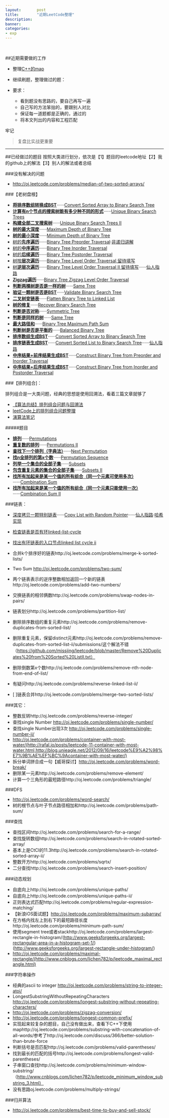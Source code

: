 ```yaml
---
layout:       post
title:        "近期LeetCode整理"
description: 
banner: 
categories: 
- exp
---
```


<br />


##近期需要做的工作
* 整理[C++的map](http://blog.csdn.net/wallwind/article/details/6876892)
- 继续刷题，整理做过的题：

- 要求：
	- 看到题没有思路的，要自己再写一遍
	- 自己写的方法笨拙的，要跟别人对比
	- 保证每一道题都是正确的，通过的
	- 将本文列出的内容和工程匹配


牢记
> 复盘比实战更重要

 
---


##已经做过的题目
按照大类进行划分，依次是【1】题目的leetcode地址【2】我的github上的解法【3】别人的解法或者总结

###没有解决的问题

- http://oj.leetcode.com/problems/median-of-two-sorted-arrays/

###【老树盘根】
- [**将排序数组转换成BST**](http://oj.leetcode.com/problems/convert-sorted-array-to-binary-search-tree/)······[Convert Sorted Array to Binary Search Tree](https://github.com/buptjz/AlgoPrac/blob/master/LeetCode/Tree/ConvertSortedArraytoBinarySearchTree.cpp)
- [**计算有n个节点的搜索树能有多少种不同的形式**](http://oj.leetcode.com/problems/unique-binary-search-trees/submissions/)······[Unique Binary Search Trees](https://github.com/buptjz/AlgoPrac/blob/master/LeetCode/Tree/UniqueBinarySearchTrees.cpp)
- [**构建全部二叉搜索树**](http://oj.leetcode.com/problems/unique-binary-search-trees-ii/)······[Unique Binary Search Trees II](https://github.com/buptjz/AlgoPrac/blob/master/LeetCode/Tree/UniqueBinarySearchTreesII.cpp)
- [**树的最大深度**](http://oj.leetcode.com/problems/maximum-depth-of-binary-tree/)······[Maximum Depth of Binary Tree](https://github.com/buptjz/AlgoPrac/blob/master/LeetCode/Tree/MaximumDepthofBinaryTree.cpp)
- [**树的最小深度**](http://oj.leetcode.com/problems/minimum-depth-of-binary-tree/)······[Minimum Depth of Binary Tree](https://github.com/buptjz/AlgoPrac/blob/master/LeetCode/Tree/MinimumDepthofBinaryTree.cpp)
- [树的**先序遍历**](http://oj.leetcode.com/problems/binary-tree-preorder-traversal/)······[Binary Tree Preorder Traversal](https://github.com/buptjz/AlgoPrac/blob/master/LeetCode/Tree/BinaryTreePreorderTraversal.cpp)·[非递归讲解](http://www.gocalf.com/blog/traversing-binary-tree.html)
- [树的**中序遍历**](http://oj.leetcode.com/problems/binary-tree-inorder-traversal/)······[Binary Tree Inorder Traversal](https://github.com/buptjz/AlgoPrac/blob/master/LeetCode/Tree/BinaryTreeInorderTraversal.cpp)
- [树的**后续遍历**](http://oj.leetcode.com/problems/binary-tree-postorder-traversal/)······[Binary Tree Postorder Traversal](https://github.com/buptjz/AlgoPrac/blob/master/LeetCode/Tree/BinaryTreePostorderTraversal.cpp)
- [树按**层次遍历**](http://oj.leetcode.com/problems/binary-tree-level-order-traversal/)······[Binary Tree Level Order Traversal,留待填写](https://github.com/buptjz/AlgoPrac/blob/master/LeetCode/Tree/BinaryTreeInorderTraversal.cpp)
- [树**逆层次遍历**](http://oj.leetcode.com/problems/binary-tree-level-order-traversal-ii/)······[Binary Tree Level Order Traversal II 留待填写](https://github.com/buptjz/AlgoPrac/blob/master/LeetCode/Tree/BinaryTreeLevelOrderTraversalII.cpp)······[仙人指路](http://yucoding.blogspot.com/2012/12/leetcode-question-13-binary-tree-level.html)
- [**Zigzag遍历**](http://oj.leetcode.com/problems/binary-tree-zigzag-level-order-traversal/)······[Binary Tree Zigzag Level Order Traversal](https://github.com/buptjz/AlgoPrac/blob/master/LeetCode/Tree/BinaryTreeZigzagLevelOrderTraversal.cpp)
- [**判断两棵树是否是一样的树**](http://oj.leetcode.com/problems/same-tree/)······[Same Tree
](https://github.com/buptjz/AlgoPrac/blob/master/LeetCode/Tree/SameTree.cpp)
- [**验证一颗树是否是BST**](http://oj.leetcode.com/problems/validate-binary-search-tree/)······[Validate Binary Search Tree](https://github.com/buptjz/AlgoPrac/blob/master/LeetCode/Tree/ValidateBinarySearchTree.cpp)
- [**二叉树变链表**](http://oj.leetcode.com/problems/flatten-binary-tree-to-linked-list/)······[Flatten Binary Tree to Linked List](https://github.com/buptjz/AlgoPrac/blob/master/LeetCode/Tree/FlattenBinaryTreetoLinkedList.cpp)
- [**树的修复**](http://oj.leetcode.com/problems/recover-binary-search-tree/)······[Recover Binary Search Tree](https://github.com/buptjz/AlgoPrac/blob/master/LeetCode/Tree/RecoverBinarySearchTree.cpp)
- [**判断是否对称**](http://oj.leetcode.com/problems/symmetric-tree/)······[Symmetric Tree
](https://github.com/buptjz/AlgoPrac/blob/master/LeetCode/Tree/SymmetricTree.cpp)
- [**判断是同样的树**](http://oj.leetcode.com/problems/same-tree/)······[Same Tree](https://github.com/buptjz/AlgoPrac/blob/master/LeetCode/Tree/SameTree.cpp)
- [**最大路径和**](http://oj.leetcode.com/problems/binary-tree-maximum-path-sum/)······[Binary Tree Maximum Path Sum](https://github.com/buptjz/AlgoPrac/blob/master/LeetCode/Tree/BinaryTreeMaximumPathSum.cpp)
- [**判断树是否是平衡的**](http://oj.leetcode.com/problems/balanced-binary-tree/)······[Balanced Binary Tree](https://github.com/buptjz/AlgoPrac/blob/master/LeetCode/Tree/BalancedBinaryTree.cpp)
- [**排序数组生成BST**](http://oj.leetcode.com/problems/convert-sorted-array-to-binary-search-tree/)······[Convert Sorted Array to Binary Search Tree](https://github.com/buptjz/AlgoPrac/blob/master/LeetCode/Tree/ConvertSortedArraytoBinarySearchTree.cpp)
- [**排序链表生成BST**](http://oj.leetcode.com/problems/convert-sorted-list-to-binary-search-tree/)······[Convert Sorted List to Binary Search Tree](https://github.com/buptjz/AlgoPrac/blob/master/LeetCode/Tree/ConvertSortedListtoBinarySearchTree.cpp)······[仙人指路](http://leetcode.com/2010/11/convert-sorted-list-to-balanced-binary.html)
- [**中序结果+前序结果生成BST**](http://oj.leetcode.com/problems/construct-binary-tree-from-preorder-and-inorder-traversal/)······[Construct Binary Tree from Preorder and Inorder Traversal](https://github.com/buptjz/AlgoPrac/blob/master/LeetCode/Tree/ConstructBinaryTreefromInorderandPreorderTraversal.cpp)
- [**中序结果+后序结果生成BST**](http://oj.leetcode.com/problems/construct-binary-tree-from-inorder-and-postorder-traversal/)······[Construct Binary Tree from Inorder and Postorder Traversal](https://github.com/buptjz/AlgoPrac/blob/master/LeetCode/Tree/ConstructBinaryTreefromInorderandPostorderTraversal.cpp)



###【排列组合]：

排列组合是一大类问题，经典的思想是使用回溯法，看着三篇文章就够了

- [【算法总结】排列组合问题与回溯法](http://buptjz.github.io/2014/02/23/permuteAndBacktrack/)
- [leetCode上的排列组合问题整理](http://cuijing.org/interview/summary-of-permutation-and-combination-in-leetcode.html)
- [演算法笔记](http://www.csie.ntnu.edu.tw/~u91029/Backtracking.html)

#####题目

- [**排列**](http://oj.leetcode.com/problems/permutations/)······[Permutations](https://github.com/buptjz/AlgoPrac/blob/master/LeetCode/Permutation/Permutations.cpp)
- [**重复数的排列**](http://oj.leetcode.com/problems/permutations-ii/)······[Permutations II](https://github.com/buptjz/AlgoPrac/blob/master/LeetCode/Permutation/PermutationsII.cpp)
- [**查找下一个排列（字典法）**](http://oj.leetcode.com/problems/next-permutation/)······[Next Permutation](https://github.com/buptjz/AlgoPrac/blob/master/LeetCode/Permutation/NextPermutation.cpp)
- [**找n全排列的第x个数**](http://oj.leetcode.com/problems/permutation-sequence/)······[Permutation Sequence](https://github.com/buptjz/AlgoPrac/blob/master/LeetCode/Permutation/PermutationSequence.cpp)
- [**列举一个集合的全部子集**](http://oj.leetcode.com/problems/subsets/)······[Subsets](https://github.com/buptjz/AlgoPrac/blob/master/LeetCode/Permutation/Subsets.cpp)
- [**包含重复元素的集合的全部子集**](http://oj.leetcode.com/problems/subsets-ii/)······[Subsets II](https://github.com/buptjz/AlgoPrac/blob/master/LeetCode/Permutation/SubsetsII.cpp)
- [**找所有加起来是某一个值的所有组合（同一个元素可使用多次）**](http://oj.leetcode.com/problems/combination-sum/)······[Combination Sum
](https://github.com/buptjz/AlgoPrac/blob/master/LeetCode/Permutation/CombinationSum.cpp)
- [**找所有加起来是某一个值的所有组合（同一个元素只能使用一次）**](http://oj.leetcode.com/problems/combination-sum-ii/)······[Combination Sum II
](https://github.com/buptjz/AlgoPrac/blob/master/LeetCode/Permutation/CombinationSum.cpp)

###链表：
- [深度拷贝一颗特别链表](http://oj.leetcode.com/problems/copy-list-with-random-pointer/)······[Copy List with Random Pointer](https://github.com/buptjz/AlgoPrac/blob/master/LeetCode/List/CopyListwithRandomPointer2.cpp)······[仙人指路](http://www.geeksforgeeks.org/a-linked-list-with-next-and-arbit-pointer/)·[哈希实现](http://blog.csdn.net/feliciafay/article/details/18894215)
- [检查链表是否有环linked-list-cycle](http://oj.leetcode.com/problems/linked-list-cycle/)
- [找出有环链表的入口节点linked list cycle ii](http://oj.leetcode.com/problems/linked-list-cycle-ii/)
- 合并k个排序好的链表http://oj.leetcode.com/problems/merge-k-sorted-lists/
- Two Sum http://oj.leetcode.com/problems/two-sum/
- 两个链表表示的逆序整数相加返回一个新的链表http://oj.leetcode.com/problems/add-two-numbers/

- 交换链表的相邻俩数http://oj.leetcode.com/problems/swap-nodes-in-pairs/
- 链表划分http://oj.leetcode.com/problems/partition-list/
- 删除排序数组的重复元素http://oj.leetcode.com/problems/remove-duplicates-from-sorted-list/
- 删除重复元素，保留distinct元素http://oj.leetcode.com/problems/remove-duplicates-from-sorted-list-ii/submissions/这个解法不错（https://github.com/missjing/leetcode/blob/master/Remove%20Duplicates%20from%20Sorted%20ListII.txt）
- 删除倒数第x个数http://oj.leetcode.com/problems/remove-nth-node-from-end-of-list/
- 有疑问http://oj.leetcode.com/problems/reverse-linked-list-ii/
-  [ ]链表合并http://oj.leetcode.com/problems/merge-two-sorted-lists/


###其它：
- 整数反转http://oj.leetcode.com/problems/reverse-integer/
- 查找single Number http://oj.leetcode.com/problems/single-number/
- 查找single Number出现3次 http://oj.leetcode.com/problems/single-number-ii/
- http://oj.leetcode.com/problems/container-with-most-water/(http://rafal.io/posts/leetcode-11-container-with-most-water.html,http://blog.unieagle.net/2012/09/16/leetcode%E9%A2%98%E7%9B%AE%EF%BC%9Acontainer-with-most-water/)
- 拆分单词拼合成一句【威哥探讨】http://oj.leetcode.com/problems/word-break/
- 删除某一元素http://oj.leetcode.com/problems/remove-element/
- 计算一个三角形的最短路径http://oj.leetcode.com/problems/triangle/


###DFS
- http://oj.leetcode.com/problems/word-search/
- 树的根节点与叶子节点路径相加和http://oj.leetcode.com/problems/path-sum/


###查找
- 查找区间http://oj.leetcode.com/problems/search-for-a-range/
- 查找旋转数组http://oj.leetcode.com/problems/search-in-rotated-sorted-array/
- 基本上是CtCI的11.3http://oj.leetcode.com/problems/search-in-rotated-sorted-array-ii/
- 整数开方http://oj.leetcode.com/problems/sqrtx/
- 二分查找http://oj.leetcode.com/problems/search-insert-position/

###动态规划
- 自底向上http://oj.leetcode.com/problems/unique-paths/
- 自底向上http://oj.leetcode.com/problems/unique-paths-ii/
- 正则表达式匹配http://oj.leetcode.com/problems/regular-expression-matching/
- 【新浪iOS面试题】http://oj.leetcode.com/problems/maximum-subarray/
- 在方格内找左上到右下的最短路径长度http://oj.leetcode.com/problems/minimum-path-sum/
- 使用segment tree或者stackhttp://oj.leetcode.com/problems/largest-rectangle-in-histogram/(http://www.geeksforgeeks.org/largest-rectangular-area-in-a-histogram-set-1/)(http://www.geeksforgeeks.org/largest-rectangle-under-histogram/)
- http://oj.leetcode.com/problems/maximal-rectangle/(http://www.cnblogs.com/lichen782/p/leetcode_maximal_rectangle.html)

###字符串操作
- 经典的ascii to integer http://oj.leetcode.com/problems/string-to-integer-atoi/
- LongestSubstringWithoutRepeatingCharacters http://oj.leetcode.com/problems/longest-substring-without-repeating-characters/ 
- http://oj.leetcode.com/problems/zigzag-conversion/
- http://oj.leetcode.com/problems/longest-common-prefix/
- 实现起来较复杂的题目，自己没有做出来，查看下C++下使用maphttp://oj.leetcode.com/problems/substring-with-concatenation-of-all-words/参考了http://oj.leetcode.com/discuss/366/better-solution-than-brute-force
- 判断括号是否匹配http://oj.leetcode.com/problems/valid-parentheses/
- 找到最长的匹配的括号http://oj.leetcode.com/problems/longest-valid-parentheses/
- 子串窗口查找http://oj.leetcode.com/problems/minimum-window-substring/（http://www.cnblogs.com/lichen782/p/leetcode_minimum_window_substring_3.html）
- 没有思路oj.leetcode.com/problems/multiply-strings/

###归并算法
- http://oj.leetcode.com/problems/best-time-to-buy-and-sell-stock/




